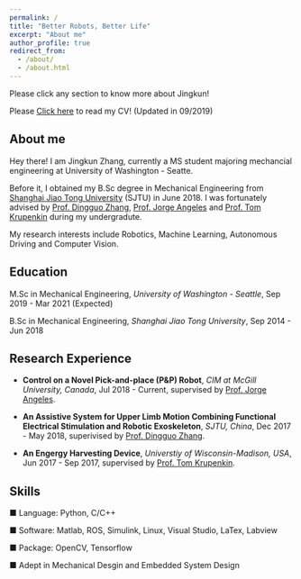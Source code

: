 ```yaml
---
permalink: /
title: "Better Robots, Better Life"
excerpt: "About me"
author_profile: true
redirect_from: 
  - /about/
  - /about.html
---
```


Please click any section to know more about Jingkun!

Please [Click here](https://drive.google.com/open?id=1J63G7_p89pSyQtjnQnmz4XpnsU84zbgP) to read my CV! (Updated in 09/2019)

## About me

Hey there! I am Jingkun Zhang, currently a MS student majoring mechancial engineering at University of Washington - Seatte.

Before it, I obtained my B.Sc degree in Mechanical Engineering from [Shanghai Jiao Tong University](http://202.120.53.238/English/) (SJTU) in June 2018. I was fortunately advised by [Prof. Dingguo Zhang](http://bbl.sjtu.edu.cn/dgzhang), [Prof. Jorge Angeles](http://www.cim.mcgill.ca/~angeles/) and [Prof. Tom Krupenkin](https://directory.engr.wisc.edu/me/Faculty/Krupenkin_Tom/) during my undergradute.

My research interests include Robotics, Machine Learning, Autonomous Driving and Computer Vision.

## Education

M.Sc in Mechanical Engineering, *University of Washington - Seattle*, Sep 2019 - Mar 2021 (Expected)

B.Sc in Mechanical Engineering, *Shanghai Jiao Tong University*, Sep 2014 - Jun 2018

## Research Experience

- **Control on a Novel Pick-and-place (P&P) Robot**, *CIM at McGill University, Canada*, Jul 2018 - Current, supervised by [Prof. Jorge Angeles](http://www.cim.mcgill.ca/~angeles/).

- **An Assistive System for Upper Limb Motion Combining Functional Electrical Stimulation and Robotic Exoskeleton**, *SJTU, China*, Dec 2017 - May 2018, superivised by [Prof. Dingguo Zhang](http://bbl.sjtu.edu.cn/dgzhang).

- **An Engergy Harvesting Device**, *Universtiy of Wisconsin-Madison, USA*, Jun 2017 - Sep 2017, supervised by [Prof. Tom Krupenkin](https://directory.engr.wisc.edu/me/Faculty/Krupenkin_Tom/).



## Skills

■ Language: Python, C/C++

■ Software: Matlab, ROS, Simulink, Linux, Visual Studio, LaTex, Labview

■ Package: OpenCV, Tensorflow

■ Adept in Mechanical Desgin and Embedded System Design

